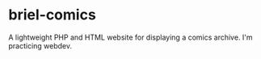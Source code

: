# briel-comics
A lightweight PHP and HTML website for displaying a comics archive. I'm practicing webdev.
